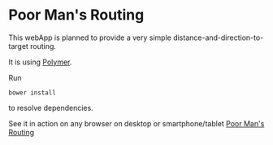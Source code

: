 Poor Man's Routing
==================

This webApp is planned to provide a very simple distance-and-direction-to-target routing.

It is using [Polymer](http://www.polymer-project.org/).

Run

	bower install

to resolve dependencies.

See it in action on any browser on desktop or smartphone/tablet [Poor Man's Routing](http://corran2go.github.io/poor-mans-routing/)